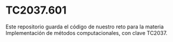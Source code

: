 # TC2037.601
Este repositorio guarda el código de nuestro reto para la materia Implementación de métodos computacionales, con clave TC2037.
